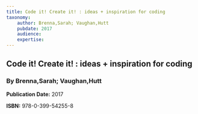 ```yaml
---
title: Code it! Create it! : ideas + inspiration for coding
taxonomy:
	author: Brenna,Sarah; Vaughan,Hutt
	pubdate: 2017
	audience: 
	expertise: 
---
```

## Code it! Create it! : ideas + inspiration for coding
### By Brenna,Sarah; Vaughan,Hutt

**Publication Date:** 2017

**ISBN:** 978-0-399-54255-8